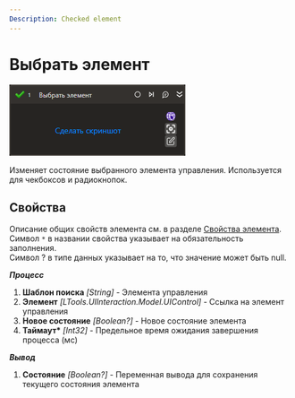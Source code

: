 ```yaml
---
Description: Checked element
---
```


# Выбрать элемент

![](../../../.gitbook/assets1/studio-linux-elements-basic/checked-activity.png)

Изменяет состояние выбранного элемента управления. Используется для чекбоксов и радиокнопок.

## Свойства
Описание общих свойств элемента см. в разделе [Свойства элемента](https://docs.primo-rpa.ru/primo-rpa/primo-studio/process/elements#svoistva-elementa).\
Символ `*` в названии свойства указывает на обязательность заполнения.\
Символ ? в типе данных указывает на то, что значение может быть null.

***Процесс***
1. **Шаблон поиска** *[String]* - Элемента управления
1. **Элемент** *[LTools.UIInteraction.Model.UIControl]* - Ссылка на элемент управления
1. **Новое состояние** *[Boolean?]* - Новое состояние элемента
1. **Таймаут\*** *[Int32]* - Предельное время ожидания завершения процесса (мс)

***Вывод***
1. **Состояние** *[Boolean?]* - Переменная вывода для сохранения текущего состояния элемента
